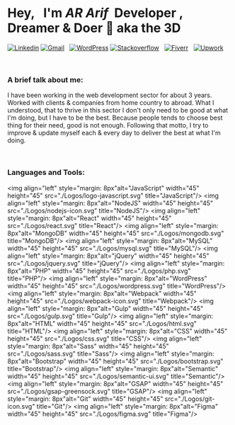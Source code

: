 # Hey, &nbsp; I'm _AR Arif_ &nbsp;Developer , Dreamer & Doer 👋 aka the 3D

[![Linkedin](https://img.shields.io/badge/Linkedin-connect--me-blue?logo=linkedin&style=for-the-badge&logoColor=white&labelColor=blue&color=mint)](https://www.linkedin.com/in/arifur-rahman-arif-51222a1b8/) [![Gmail](https://img.shields.io/badge/dev.ar.arif@gmail.com-d?logo=gmail&style=for-the-badge&logoColor=white&labelColor=red&color=blue)]() &nbsp; [![WordPress](https://img.shields.io/badge/Wordpress-d?logo=wordpress&style=for-the-badge&logoColor=white&labelColor=blue&color=23282d)](https://profiles.wordpress.org/devdrarif/#content-plugins)
[![Stackoverflow](https://img.shields.io/badge/stackoverflow-d?logo=stackoverflow&style=for-the-badge&logoColor=white&labelColor=orange&color=red)](https://stackoverflow.com/users/16214410/arifur-rahman-arif) &nbsp; [![Fiverr](https://img.shields.io/badge/fiverr-d?logo=fiverr&style=for-the-badge&logoColor=black&labelColor=1dbf73&color=blue)](https://www.fiverr.com/devdrarif?up_rollout=true) &nbsp; [![Upwork](https://img.shields.io/badge/upwork-d?logo=upwork&style=for-the-badge&logoColor=white&labelColor=14a800&color=blue)](https://www.upwork.com/freelancers/~014254f914c8244188)

<br />

### A brief talk about me:

I have been working in the web development sector for about 3 years.
Worked with clients & companies from home country to abroad. What I understood, that to thrive in this sector I don't only need to be good
at what I'm doing, but I have to be the best. Because people tends to choose best thing for their need, good is not enough.
Following that motto, I try to improve & update myself each & every day to deliver the best at what I'm doing.

<br />

### Languages and Tools:

<img align="left" style="margin: 8px"alt="JavaScript" width="45" height="45" src="./Logos/logo-javascript.svg" title="JavaScript"/>
<img align="left" style="margin: 8px"alt="NodeJS" width="45" height="45" src="./Logos/nodejs-icon.svg" title="NodeJS"/>
<img align="left" style="margin: 8px"alt="React" width="45" height="45" src="./Logos/react.svg" title="React"/>
<img align="left" style="margin: 8px"alt="MongoDB" width="45" height="45" src="./Logos/mongodb.svg" title="MongoDB"/>
<img align="left" style="margin: 8px"alt="MySQL" width="45" height="45" src="./Logos/mysql.svg" title="MySQL"/>
<img align="left" style="margin: 8px"alt="jQuery" width="45" height="45" src="./Logos/jquery.svg" title="jQuery"/>
<img align="left" style="margin: 8px"alt="PHP" width="45" height="45" src="./Logos/php.svg" title="PHP"/>
<img align="left" style="margin: 8px"alt="WordPress" width="45" height="45" src="./Logos/wordpress.svg" title="WordPress"/>
<img align="left" style="margin: 8px"alt="Webpack" width="45" height="45" src="./Logos/webpack-icon.svg" title="Webpack"/>
<img align="left" style="margin: 8px"alt="Gulp" width="45" height="45" src="./Logos/gulp.svg" title="Gulp"/>
<img align="left" style="margin: 8px"alt="HTML" width="45" height="45" src="./Logos/html.svg" title="HTML"/>
<img align="left" style="margin: 8px"alt="CSS" width="45" height="45" src="./Logos/css.svg" title="CSS"/>
<img align="left" style="margin: 8px"alt="Sass" width="45" height="45" src="./Logos/sass.svg" title="Sass"/>
<img align="left" style="margin: 8px"alt="Bootstrap" width="45" height="45" src="./Logos/bootstrap.svg" title="Bootstrap"/>
<img align="left" style="margin: 8px"alt="Semantic" width="45" height="45" src="./Logos/semantic-ui.svg" title="Semantic"/>
<img align="left" style="margin: 8px"alt="GSAP" width="45" height="45" src="./Logos/gsap-greensock.svg" title="GSAP"/>
<img align="left" style="margin: 8px"alt="Git" width="45" height="45" src="./Logos/git-icon.svg" title="Git"/>
<img align="left" style="margin: 8px"alt="Figma" width="45" height="45" src="./Logos/figma.svg" title="Figma"/>
